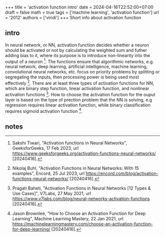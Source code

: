 +++
title = 'activation function intro'
date = 2024-04-16T22:52:00+07:00
draft = false
math = true
tags = ['machine learning', 'activation function']
url = '2012'
authors = ['viridi']
+++
Short info about activation function <!--more-->


## intro
In neural network, or NN, activation function decides whether a neuron should be activated or not by calculating the weighted sum and futher adding bias to it, where its purpose is to introduce non-linearity into the output of a neuron [^tiwari_2023]. The functions ensure that algorithmic networks, e.g. neural network, deep learning, artificial intelligence, machine learning, convolutional neural networks, etc. focus on priority problems by splitting or segregating the inputs, then processing power is being used most effectively [^buhl_2023]. There are at least three types of activation functions for NN, which are binary step function, linear activation function, and nonlinear activation functions [^baheti_2021]. How to choose the activation function for the ouput layer is based on the type of prection problem that the NN is solving, e.g regression requires linear activation function, while binary classification requires sigmoid activation function [^brownlee_2021].


## notes
[^baheti_2021]: Pragati Baheti, "Activation Functions in Neural Networks [12 Types & Use Cases]", V7Labs, 27 May 2021, url https://www.v7labs.com/blog/neural-networks-activation-functions [20240416].
[^brownlee_2021]: Jason Brownlee, "How to Choose an Activation Function for Deep Learning", Machine Learning Mastery, 22 Jan 2021, url https://machinelearningmastery.com/choose-an-activation-function-for-deep-learning/ [20240416].
[^buhl_2023]: Nikolaj Buhl, "Activation Functions in Neural Networks: With 15 examples", Encord, 25 Jul 2023, url https://encord.com/blog/activation-functions-neural-networks/ [20240416].
[^tiwari_2023]: Sakshi Tiwari, "Activation functions in Neural Networks", GeeksforGeeks, 17 Feb 2023, url https://www.geeksforgeeks.org/activation-functions-neural-networks/ [20240416].
